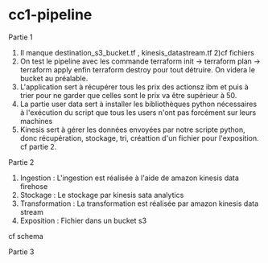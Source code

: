 # cc1-pipeline

Partie 1 
1) Il manque destination_s3_bucket.tf , kinesis_datastream.tf
2)cf fichiers
3) On test le pipeline avec les commande terraform init -> terraform plan -> terraform apply enfin terraform destroy pour tout détruire. On videra le bucket au préalable.
4) L'application sert à récupérer tous les prix des actionsz ibm et puis à trier pour ne garder que celles sont le prix va être supérieur à 50.
5) La partie user data sert à installer les bibliothèques python nécessaires à l'exécution du script que tous les users n'ont pas forcément sur leurs machines
6) Kinesis sert à gérer les données envoyées par notre scripte python, donc récupération, stockage, tri, créattion d'un fichier pour l'exposition. cf partie 2.


Partie 2
1) Ingestion : L'ingestion est réalisée à l'aide de amazon kinesis data firehose
2) Stockage : Le stockage par kinesis sata analytics
3) Transformation : La transformation est réalisée par amazon kinesis data stream
4) Exposition : Fichier dans un bucket s3

cf schema 

Partie 3 
